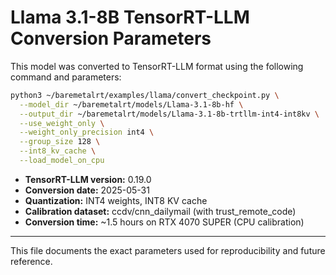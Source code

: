 # Llama 3.1-8B TensorRT-LLM Conversion Parameters

This model was converted to TensorRT-LLM format using the following command and parameters:

```bash
python3 ~/baremetalrt/examples/llama/convert_checkpoint.py \
  --model_dir ~/baremetalrt/models/Llama-3.1-8b-hf \
  --output_dir ~/baremetalrt/models/Llama-3.1-8b-trtllm-int4-int8kv \
  --use_weight_only \
  --weight_only_precision int4 \
  --group_size 128 \
  --int8_kv_cache \
  --load_model_on_cpu
```

- **TensorRT-LLM version:** 0.19.0
- **Conversion date:** 2025-05-31
- **Quantization:** INT4 weights, INT8 KV cache
- **Calibration dataset:** ccdv/cnn_dailymail (with trust_remote_code)
- **Conversion time:** ~1.5 hours on RTX 4070 SUPER (CPU calibration)

---
This file documents the exact parameters used for reproducibility and future reference.
